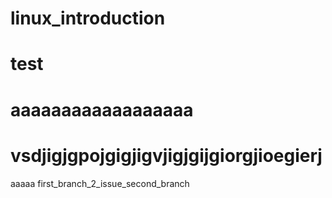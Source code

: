 # linux_introduction
# test
# aaaaaaaaaaaaaaaaaa
# vsdjigjgpojgigjigvjigjgijgiorgjioegierj
aaaaa
first_branch_2_issue_second_branch
